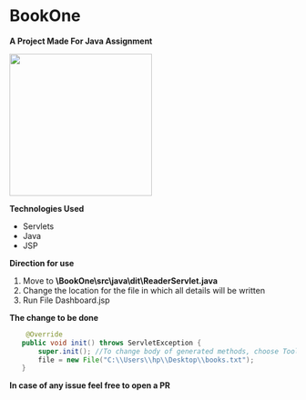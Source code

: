 # BookOne

**A Project Made For Java Assignment**

<img src="https://raw.githubusercontent.com/naseemali925/BookOne/master/screenshots/Capture.PNG" width="250">

**Technologies Used**
<ul>
  <li>Servlets</li>
  <li>Java</li>
  <li>JSP</li>
 </ul>
 
 **Direction for use**
 <ol>
	<li>Move to <b>\BookOne\src\java\dit\ReaderServlet.java</b> </li>
  <li>Change the location for the file in which all details will be written</li>
	<li>Run File Dashboard.jsp</li>
 </ol>
 
 **The change to be done**
 ```java
	 @Override
    public void init() throws ServletException {
        super.init(); //To change body of generated methods, choose Tools | Templates.
        file = new File("C:\\Users\\hp\\Desktop\\books.txt");
    }
```

**In case of any issue feel free to open a PR**
